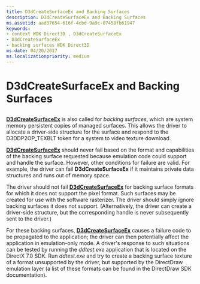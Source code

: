 ```yaml
---
title: D3dCreateSurfaceEx and Backing Surfaces
description: D3dCreateSurfaceEx and Backing Surfaces
ms.assetid: aad37654-616f-4cbd-9a9c-07458fb61947
keywords:
- context WDK Direct3D , D3dCreateSurfaceEx
- D3dCreateSurfaceEx
- backing surfaces WDK Direct3D
ms.date: 04/20/2017
ms.localizationpriority: medium
---
```


# D3dCreateSurfaceEx and Backing Surfaces


## <span id="ddk_d3dcreatesurfaceex_and_backing_surfaces_gg"></span><span id="DDK_D3DCREATESURFACEEX_AND_BACKING_SURFACES_GG"></span>


[**D3dCreateSurfaceEx**](/windows/desktop/api/ddrawint/nc-ddrawint-pdd_createsurfaceex) is also called for *backing surfaces*, which are system memory persistent copies of managed surfaces. This allows the driver to allocate a driver-side structure for the surface and respond to the D3DDP2OP\_TEXBLT token for a system to video texture download.

[**D3dCreateSurfaceEx**](/windows/desktop/api/ddrawint/nc-ddrawint-pdd_createsurfaceex) should never fail based on the format and capabilities of the backing surface requested because emulation code could support and handle the surface. However, other conditions for failure are valid. For example, the driver can fail **D3dCreateSurfaceEx** if it maintains private data structures and runs out of memory space.

The driver should not fail [**D3dCreateSurfaceEx**](/windows/desktop/api/ddrawint/nc-ddrawint-pdd_createsurfaceex) for backing surface formats for which it does not support the pixel format. Such surfaces may be created for use with the software rasterizer. The driver should simply ignore backing surfaces it does not support. (Alternatively, the driver can create a driver-side structure, but the corresponding handle is never subsequently sent to the driver.)

For these backing surfaces, [**D3dCreateSurfaceEx**](/windows/desktop/api/ddrawint/nc-ddrawint-pdd_createsurfaceex) causes a failure code to be propagated to the application; the driver can then potentially affect the application in emulation-only mode. A driver's response to such situations can be tested by running the *ddtest.exe* application that is located on the DirectX 7.0 SDK. Run *ddtest.exe* and try to create a backing surface texture of a format unsupported by the driver, but supported by the DirectDraw emulation layer (a list of these formats can be found in the DirectDraw SDK documentation).

 

